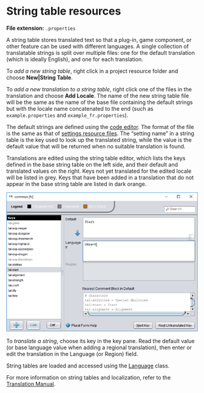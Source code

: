 # String table resources

**File extension:** `.properties`

A string table stores translated text so that a plug-in, game component, or other feature can be used with different languages. A single collection of translatable strings is split over multiple files: one for the default translation (which is ideally English), and one for each translation.

To *add a new string table*, right click in a project resource folder and choose **New|String Table**.

To *add a new translation to a string table*, right click one of the files in the translation and choose **Add Locale**. The name of the new string table file will be the same as the name of the base file containing the default strings but with the locale name concatenated to the end (such as `example.properties` and `example_fr.properties`).

The default strings are defined using the [code editor](dm-code-editor.md). The format of the file is the same as that of [settings resource files](dm-res-settings.md). The “setting name” in a string table is the key used to look up the translated string, while the value is the default value that will be returned when no suitable translation is found.

Translations are edited using the string table editor, which lists the keys defined in the base string table on the left side, and their default and translated values on the right. Keys not yet translated for the edited locale will be listed in grey. Keys that have been added in a translation that do not appear in the base string table are listed in dark orange.

![The string table editor](images/string-table-editor.png)

To *translate a string*, choose its key in the key pane. Read the default value (or base language value when adding a regional translation), then enter or edit the translation in the Language (or Region) field.

String tables are loaded and accessed using the [Language](assets/javadoc/resources/Language.html) class.

For more information on string tables and localization, refer to the [Translation Manual](tm-index).